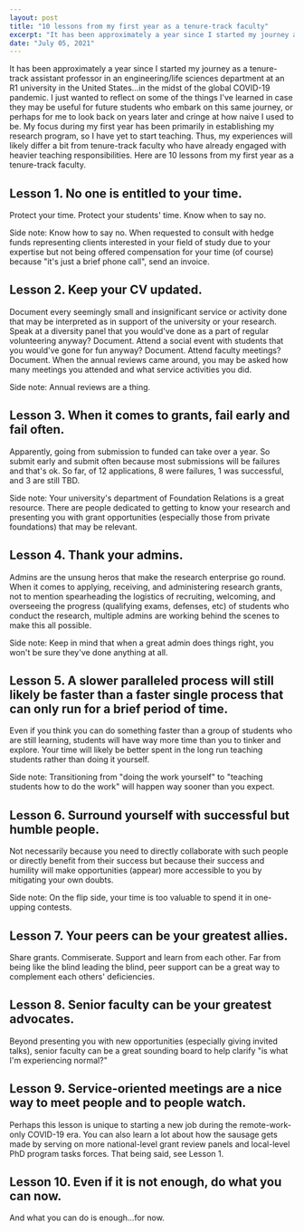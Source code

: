 ```yaml
---
layout: post
title: "10 lessons from my first year as a tenure-track faculty"
excerpt: "It has been approximately a year since I started my journey as a tenure-track assistant professor in an engineering/life sciences department at an R1 university in the United States...in the midst of the global COVID-19 pandemic. I just wanted to reflect on some of the things I've learned in case they may be useful for future students who embark on this same journey, or perhaps for me to look back on years later and cringe at how naive I used to be."
date: "July 05, 2021"
---
```


It has been approximately a year since I started my journey as a tenure-track assistant professor in an engineering/life sciences department at an R1 university in the United States...in the midst of the global COVID-19 pandemic. I just wanted to reflect on some of the things I've learned in case they may be useful for future students who embark on this same journey, or perhaps for me to look back on years later and cringe at how naive I used to be. My focus during my first year has been primarily in establishing my research program, so I have yet to start teaching. Thus, my experiences will likely differ a bit from tenure-track faculty who have already engaged with heavier teaching responsibilities. Here are 10 lessons from my first year as a tenure-track faculty.

## Lesson 1. No one is entitled to your time. 

Protect your time. Protect your students' time. Know when to say no. 

Side note: Know how to say no. When requested to consult with hedge funds representing clients interested in your field of study due to your expertise but not being offered compensation for your time (of course) because "it's just a brief phone call", send an invoice. 


## Lesson 2. Keep your CV updated. 

Document every seemingly small and insignificant service or activity done that may be interpreted as in support of the university or your research. Speak at a diversity panel that you would've done as a part of regular volunteering anyway? Document. Attend a social event with students that you would've gone for fun anyway? Document. Attend faculty meetings? Document. When the annual reviews came around, you may be asked how many meetings you attended and what service activities you did. 

Side note: Annual reviews are a thing. 


## Lesson 3. When it comes to grants, fail early and fail often. 

Apparently, going from submission to funded can take over a year. So submit early and submit often because most submissions will be failures and that's ok. So far, of 12 applications, 8 were failures, 1 was successful, and 3 are still TBD. 

Side note: Your university's department of Foundation Relations is a great resource. There are people dedicated to getting to know your research and presenting you with grant opportunities (especially those from private foundations) that may be relevant. 


## Lesson 4. Thank your admins.

Admins are the unsung heros that make the research enterprise go round. When it comes to applying, receiving, and administering research grants, not to mention spearheading the logistics of recruiting, welcoming, and overseeing the progress (qualifying exams, defenses, etc) of students who conduct the research, multiple admins are working behind the scenes to make this all possible. 

Side note: Keep in mind that when a great admin does things right, you won't be sure they've done anything at all. 


## Lesson 5. A slower paralleled process will still likely be faster than a faster single process that can only run for a brief period of time.

Even if you think you can do something faster than a group of students who are still learning, students will have way more time than you to tinker and explore. Your time will likely be better spent in the long run teaching students rather than doing it yourself. 

Side note: Transitioning from "doing the work yourself" to "teaching students how to do the work" will happen way sooner than you expect. 


## Lesson 6. Surround yourself with successful but humble people.

Not necessarily because you need to directly collaborate with such people or directly benefit from their success but because their success and humility will make opportunities (appear) more accessible to you by mitigating your own doubts. 

Side note: On the flip side, your time is too valuable to spend it in one-upping contests. 


## Lesson 7. Your peers can be your greatest allies. 

Share grants. Commiserate. Support and learn from each other. Far from being like the blind leading the blind, peer support can be a great way to complement each others' deficiencies.


## Lesson 8. Senior faculty can be your greatest advocates.

Beyond presenting you with new opportunities (especially giving invited talks), senior faculty can be a great sounding board to help clarify "is what I'm experiencing normal?"


## Lesson 9. Service-oriented meetings are a nice way to meet people and to people watch.

Perhaps this lesson is unique to starting a new job during the remote-work-only COVID-19 era. You can also learn a lot about how the sausage gets made by serving on more national-level grant review panels and local-level PhD program tasks forces. That being said, see Lesson 1. 


## Lesson 10. Even if it is not enough, do what you can now.

And what you can do is enough...for now. 
